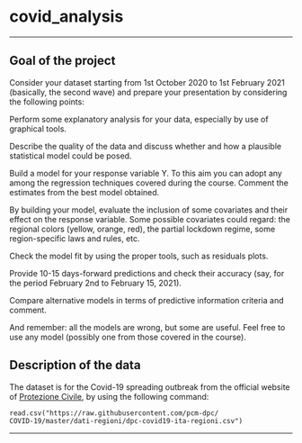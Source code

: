 # covid_analysis

***
## Goal of the project 

Consider your dataset starting from 1st October 2020 to 1st February 2021 (basically, the second wave) and prepare your presentation by considering the following points:

Perform some explanatory analysis for your data, especially by use of graphical tools.

Describe the quality of the data and discuss whether and how a plausible statistical model could be posed.

Build a model for your response variable Y. To this aim you can adopt any among the regression techniques covered during the course. Comment the estimates from the best model obtained.

By building your model, evaluate the inclusion of some covariates and their effect on the response variable. Some possible covariates could regard: the regional colors (yellow, orange, red), the partial lockdown regime, some region-specific laws and rules, etc.

Check the model fit by using the proper tools, such as residuals plots.

Provide 10-15 days-forward predictions and check their accuracy (say, for the period February 2nd to February 15, 2021).

Compare alternative models in terms of predictive information criteria and comment.

And remember: all the models are wrong, but some are useful. Feel free to use any model (possibly one from those covered in the course).

## Description of the data 

The dataset is for the Covid-19 spreading outbreak from the official website of [Protezione Civile](https://github.com/pcm-dpc/COVID-19), by using the following command:

```
read.csv("https://raw.githubusercontent.com/pcm-dpc/
COVID-19/master/dati-regioni/dpc-covid19-ita-regioni.csv")
```

***


